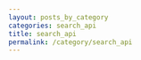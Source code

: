 ```yaml
---
layout: posts_by_category
categories: search_api
title: search_api
permalink: /category/search_api
---
```

